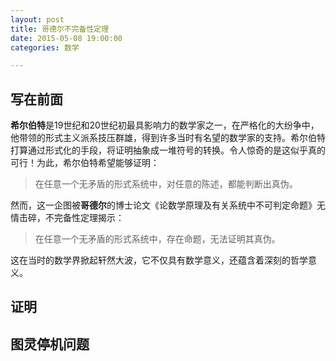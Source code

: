 ```yaml
---
layout: post
title: 哥德尔不完备性定理
date: 2015-05-08 19:00:00
categories: 数学

---
```


## 写在前面

**希尔伯特**是19世纪和20世纪初最具影响力的数学家之一，在严格化的大纷争中，他带领的形式主义派系技压群雄，得到许多当时有名望的数学家的支持。希尔伯特打算通过形式化的手段，将证明抽象成一堆符号的转换。令人惊奇的是这似乎真的可行！为此，希尔伯特希望能够证明：

> 在任意一个无矛盾的形式系统中，对任意的陈述，都能判断出真伪。

然而，这一企图被**哥德尔**的博士论文《论数学原理及有关系统中不可判定命题》无情击碎，不完备性定理揭示：

> 在任意一个无矛盾的形式系统中，存在命题，无法证明其真伪。

这在当时的数学界掀起轩然大波，它不仅具有数学意义，还蕴含着深刻的哲学意义。

## 证明


## 图灵停机问题


